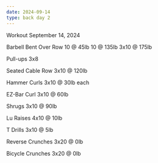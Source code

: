 ```yaml
---
date: 2024-09-14
type: back day 2
---
```

Workout September 14, 2024

Barbell Bent Over Row
10 @ 45lb
10 @ 135lb
3x10 @ 175lb

Pull-ups
3x8

Seated Cable Row
3x10 @ 120lb

Hammer Curls
3x10 @ 30lb each

EZ-Bar Curl
3x10 @ 60lb

Shrugs
3x10 @ 90lb

Lu Raises
4x10 @ 10lb

T Drills
3x10 @ 5lb

Reverse Crunches
3x20 @ 0lb

Bicycle Crunches
3x20 @ 0lb